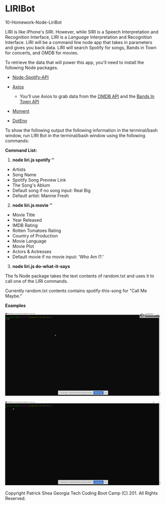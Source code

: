 # LIRIBot
10-Homework-Node-LiriBot

LIRI is like iPhone's SIRI. However, while SIRI is a Speech Interpretation and Recognition Interface, LIRI is a _Language_ Interpretation and Recognition Interface. LIRI will be a command line node app that takes in parameters and gives you back data.
LIRI will search Spotify for songs, Bands in Town for concerts, and OMDB for movies.

To retrieve the data that will power this app, you'll need to install the following Node packages.

   * [Node-Spotify-API](https://www.npmjs.com/package/node-spotify-api)

   * [Axios](https://www.npmjs.com/package/axios)

     * You'll use Axios to grab data from the [OMDB API](http://www.omdbapi.com) and the [Bands In Town API](http://www.artists.bandsintown.com/bandsintown-api)

   * [Moment](https://www.npmjs.com/package/moment)

   * [DotEnv](https://www.npmjs.com/package/dotenv)

To show the following output the following information in the terminal/bash window, run LIRI Bot in the terminal/bash window using the following commands:

**Command List:**

1.  **node liri.js spotify ''**

- Artists 
- Song Name
- Spotify Song Preview Link
- The Song's Ablum
- Default song if no song input: Real Big
- Default artist: Mannie Fresh

2. **node liri.js movie ''**

- Movie Title
- Year Released
- IMDB Rating
- Rotten Tomatoes Rating
- Country of Production
- Movie Language
- Movie Plot
- Actors & Actresses
- Default movie if no movie input: 'Who Am I?.'

3. **node liri.js do-what-it-says**

The fs Node package takes the text contents of random.txt and uses it to call one of the LIRI commands.

Currently random.txt contents contains spotify-this-song for "Call Me Maybe."


**Examples**

![spotify](./images/liri-bot.gif)

![movies](./images/movie.gif)


Copyright Patrick Shea
Georgia Tech Coding Boot Camp (C) 201.
All Rights Reserved.